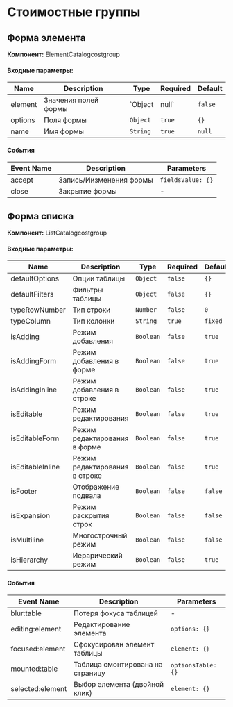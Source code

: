 # Стоимостные группы

## Форма элемента
<b>Компонент:</b> ElementCatalogcostgroup

#### Входные параметры:
|Name|Description|Type|Required|Default|
|---|---|---|---|---|
|element|Значения полей формы|`Object|null`|`false`|`{ id: -1 }`|
|options|Поля формы|`Object`|`true`|`{}`|
|name|Имя формы|`String`|`true`|`null`|

#### События
|Event Name|Description|Parameters|
|---|---|---|
|accept|Запись/Иизменения формы|`fieldsValue: {}`|
|close|Закрытие формы|-|

## Форма списка
<b>Компонент:</b> ListCatalogcostgroup

#### Входные параметры:
|Name|Description|Type|Required|Default|
|---|---|---|---|---|
|defaultOptions|Опции таблицы|`Object`|`false`|`{}`|
|defaultFilters|Фильтры таблицы|`Object`|`false`|`{}`|
|typeRowNumber|Тип строки|`Number`|`false`|`0`|
|typeColumn|Тип колонки|`String`|`true`|`fixed`|
|isAdding|Режим добавления|`Boolean`|`false`|`true`|
|isAddingForm|Режим добавления в форме|`Boolean`|`false`|`true`|
|isAddingInline|Режим добавления в строке|`Boolean`|`false`|`true`|
|isEditable|Режим редактирования|`Boolean`|`false`|`true`|
|isEditableForm|Режим редактирования в форме|`Boolean`|`false`|`true`|
|isEditableInline|Режим редактирования в строке|`Boolean`|`false`|`true`|
|isFooter|Отображение подвала|`Boolean`|`false`|`false`|
|isExpansion|Режим раскрытия строк|`Boolean`|`false`|`false`|
|isMultiline|Многострочный режим|`Boolean`|`false`|`false`|
|isHierarchy|Иерарический режим|`Boolean`|`false`|`true`|

#### События
|Event Name|Description|Parameters|
|---|---|---|
|blur:table|Потеря фокуса таблицей|-|
|editing:element|Редактирование элемента|`options: {}`|
|focused:element|Сфокусирован элемент таблицы|`element: {}`|
|mounted:table|Таблица смонтирована на страницу|`optionsTable: {}`|
|selected:element|Выбор элемента (двойной клик)|`element: {}`|
